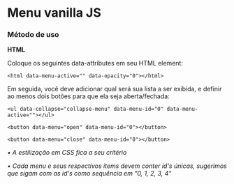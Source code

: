 # Menu vanilla JS

### Método de uso

**HTML**

Coloque os seguintes data-attributes em seu HTML element:

`<html data-menu-active="" data-opacity="0"></html>`

Em seguida, você deve adicionar qual será sua lista a ser exibida, e definir ao menos dois botões para que ela seja aberta/fechada:

`<ul data-collapse="collapse-menu" data-menu-id="0" data-menu-active=""></ul>`

`<button data-menu="open" data-menu-id="0"></button>`

`<button data-menu="close" data-menu-id="0"></button>`


*• A estilização em CSS fica a seu critério*

*• Cada menu e seus respectivos items devem conter id's únicas, sugerimos que sigam com as id's como sequência em "0, 1, 2, 3, 4"*